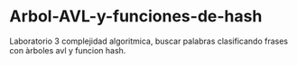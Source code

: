 # Arbol-AVL-y-funciones-de-hash
Laboratorio 3 complejidad algoritmica, buscar palabras clasificando frases con àrboles avl y funcion hash.
